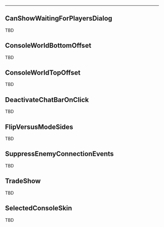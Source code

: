 ___

## CanShowWaitingForPlayersDialog

TBD

## ConsoleWorldBottomOffset

TBD

## ConsoleWorldTopOffset

TBD

## DeactivateChatBarOnClick

TBD

## FlipVersusModeSides

TBD

## SuppressEnemyConnectionEvents

TBD

## TradeShow

TBD

## SelectedConsoleSkin

TBD